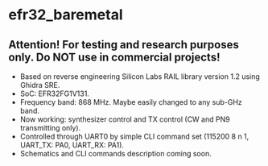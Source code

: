 # efr32_baremetal

## Attention! For testing and research purposes only. Do NOT use in commercial projects!

* Based on reverse engineering Silicon Labs RAIL library version 1.2 using Ghidra SRE.
* SoC: EFR32FG1V131.
* Frequency band: 868 MHz. Maybe easily changed to any sub-GHz band.
* Now working: synthesizer control and TX control (CW and PN9 transmitting only).
* Controlled through UART0 by simple CLI command set (115200 8 n 1, UART_TX: PA0, UART_RX: PA1).
* Schematics and CLI commands description coming soon.
